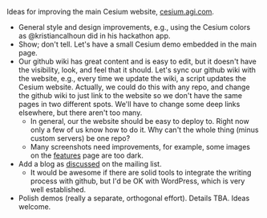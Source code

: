 Ideas for improving the main Cesium website, [cesium.agi.com](http://cesium.agi.com/).

* General style and design improvements, e.g., using the Cesium colors as @kristiancalhoun did in his hackathon app.
* Show; don't tell.  Let's have a small Cesium demo embedded in the main page.
* Our github wiki has great content and is easy to edit, but it doesn't have the visibility, look, and feel that it should.  Let's sync our github wiki with the website, e.g., every time we update the wiki, a script updates the Cesium website.  Actually, we could do this with any repo, and change the github wiki to just link to the website so we don't have the same pages in two different spots.  We'll have to change some deep links elsewhere, but there aren't too many.
   * In general, our the website should be easy to deploy to.  Right now only a few of us know how to do it.  Why can't the whole thing (minus custom servers) be one repo?
   * Many screenshots need improvements, for example, some images on the [features](https://github.com/AnalyticalGraphicsInc/cesium/wiki/Features) page are too dark.
* Add a blog as [discussed](https://groups.google.com/forum/#!topic/cesium-dev/tKul8BPg_DU) on the mailing list.
   * It would be awesome if there are solid tools to integrate the writing process with github, but I'd be OK with WordPress, which is very well established.
* Polish demos (really a separate, orthogonal effort).  Details TBA.  Ideas welcome.